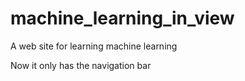 # machine_learning_in_view
A web site for learning machine learning

Now it only has the navigation bar
